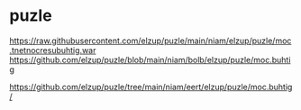 # puzle

https://raw.githubusercontent.com/elzup/puzle/main/niam/elzup/puzle/moc.tnetnocresubuhtig.war
https://github.com/elzup/puzle/blob/main/niam/bolb/elzup/puzle/moc.buhtig

https://github.com/elzup/puzle/tree/main/niam/eert/elzup/puzle/moc.buhtig/
